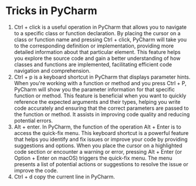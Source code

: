 # Tricks in PyCharm

1. Ctrl + click is a useful operation in PyCharm that allows you to navigate to a specific class or function declaration. By placing the cursor on a class or function name and pressing Ctrl + click, PyCharm will take you to the corresponding definition or implementation, providing more detailed information about that particular element. This feature helps you explore the source code and gain a better understanding of how classes and functions are implemented, facilitating efficient code navigation and comprehension.
2. Ctrl + p is a keyboard shortcut in PyCharm that displays parameter hints. When you're working with a function or method and you press Ctrl + P, PyCharm will show you the parameter information for that specific function or method. This feature is beneficial when you want to quickly reference the expected arguments and their types, helping you write code accurately and ensuring that the correct parameters are passed to the function or method. It assists in improving code quality and reducing potential errors.
3. Alt + enter. In PyCharm, the function of the operation Alt + Enter is to access the quick-fix menu. This keyboard shortcut is a powerful feature that helps you identify and fix issues or improve your code by providing suggestions and options. When you place the cursor on a highlighted code section or encounter a warning or error, pressing Alt + Enter (or Option + Enter on macOS) triggers the quick-fix menu. The menu presents a list of potential actions or suggestions to resolve the issue or improve the code.
4. Ctrl + d copy the current line in PyCharm.

